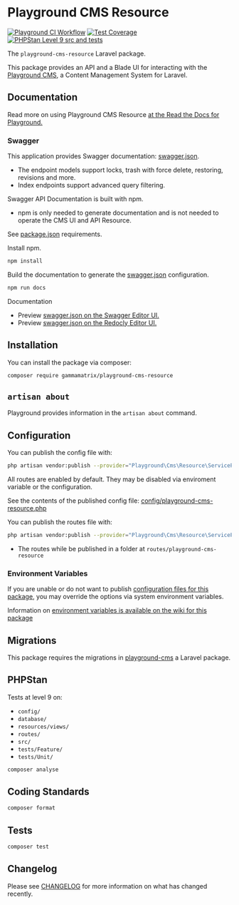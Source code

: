 # Playground CMS Resource

[![Playground CI Workflow](https://github.com/gammamatrix/playground-cms-resource/actions/workflows/ci.yml/badge.svg?branch=develop)](https://raw.githubusercontent.com/gammamatrix/playground-cms-resource/testing/develop/testdox.txt)
[![Test Coverage](https://raw.githubusercontent.com/gammamatrix/playground-cms-resource/testing/develop/coverage.svg)](tests)
[![PHPStan Level 9 src and tests](https://img.shields.io/badge/PHPStan-level%209-brightgreen)](.github/workflows/ci.yml#L120)

The `playground-cms-resource` Laravel package.

This package provides an API and a Blade UI for interacting with the [Playground CMS](https://github.com/gammamatrix/playground-cms), a Content Management System for Laravel.

## Documentation

Read more on using Playground CMS Resource [at the Read the Docs for Playground.](https://gammamatrix-playground.readthedocs.io/)

### Swagger

This application provides Swagger documentation: [swagger.json](swagger.json).
- The endpoint models support locks, trash with force delete, restoring, revisions and more.
- Index endpoints support advanced query filtering.

Swagger API Documentation is built with npm.
- npm is only needed to generate documentation and is not needed to operate the CMS UI and API Resource.

See [package.json](package.json) requirements.

Install npm.

```sh
npm install
```

Build the documentation to generate the [swagger.json](swagger.json) configuration.

```sh
npm run docs
```

Documentation
- Preview [swagger.json on the Swagger Editor UI.](https://editor.swagger.io/?url=https://raw.githubusercontent.com/gammamatrix/playground-cms-resource/develop/swagger.json)
- Preview [swagger.json on the Redocly Editor UI.](https://redocly.github.io/redoc/?url=https://raw.githubusercontent.com/gammamatrix/playground-cms-resource/develop/swagger.json)

## Installation

You can install the package via composer:

```bash
composer require gammamatrix/playground-cms-resource
```

## `artisan about`

Playground provides information in the `artisan about` command.

<!-- <img src="resources/docs/artisan-about-playground-cms-resource.png" alt="screenshot of artisan about command with Playground CMS Resource."> -->

## Configuration

You can publish the config file with:

```bash
php artisan vendor:publish --provider="Playground\Cms\Resource\ServiceProvider" --tag="playground-config"
```

All routes are enabled by default. They may be disabled via enviroment variable or the configuration.

See the contents of the published config file: [config/playground-cms-resource.php](config/playground-cms-resource.php)

You can publish the routes file with:
```bash
php artisan vendor:publish --provider="Playground\Cms\Resource\ServiceProvider" --tag="playground-routes"
```
- The routes while be published in a folder at `routes/playground-cms-resource`

### Environment Variables

If you are unable or do not want to publish [configuration files for this package](config/playground-cms-resource.php),
you may override the options via system environment variables.

Information on [environment variables is available on the wiki for this package](https://github.com/gammamatrix/playground-cms-resource/wiki/Environment-Variables)


## Migrations

This package requires the migrations in [playground-cms](https://github.com/gammamatrix/playground-cms) a Laravel package.

## PHPStan

Tests at level 9 on:
- `config/`
- `database/`
- `resources/views/`
- `routes/`
- `src/`
- `tests/Feature/`
- `tests/Unit/`

```sh
composer analyse
```

## Coding Standards

```sh
composer format
```

## Tests

```sh
composer test
```

## Changelog

Please see [CHANGELOG](CHANGELOG.md) for more information on what has changed recently.
